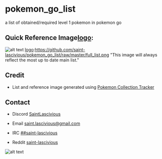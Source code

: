 # pokemon_go_list
a list of obtained/required level 1 pokemon in pokemon go

## Quick Reference Image[logo]:
![alt text][logo]
[logo]:https://github.com/saint-lascivious/pokemon_go_list/raw/master/full_list.png "This image will always reflect the most up to date main list."

## Credit
* List and reference image generated using [Pokemon Collection Tracker](https://pogo.host/A/PersonalPokeDexToolCurrent.html)

## Contact
* Discord
[SaintLascivious](https://discord.gg/9Cq4gRg)

* Email
saint.lascivious@gmail.com

* IRC
[##saint-lascivious](https://webchat.freenode.net/##saint-lascivious)

* Reddit
[saint-lascivious](https://www.reddit.com/user/saint-lascivious)

![alt text][logo]

[logo]:https://vignette.wikia.nocookie.net/pokemon/images/7/76/265Wurmple.png "Using the spikes on its rear end, Wurmple peels the bark off trees and feeds on the sap that oozes out. This Pokémon's feet are tipped with suction pads that allow it to cling to glass without slipping."
